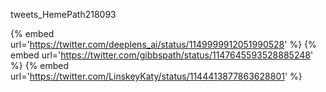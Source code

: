 tweets_HemePath218093

{% embed url='https://twitter.com/deeplens_ai/status/1149999912051990528' %}
{% embed url='https://twitter.com/gibbspath/status/1147645593528885248' %}
{% embed url='https://twitter.com/LinskeyKaty/status/1144413877863628801' %}
